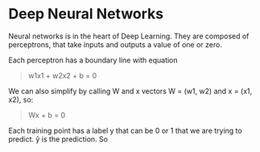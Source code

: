 # Deep Neural Networks

Neural networks is in the heart of Deep Learning. They are composed of perceptrons, that take inputs and outputs a value of one or zero.

Each perceptron has a boundary line with equation

> w1x1 + w2x2 + b = 0

We can also simplify by calling W and x vectors W = (w1, w2) and  x = (x1, x2), so:

> Wx + b = 0

Each training point has a label y that can be 0 or 1 that we are trying to predict. ŷ is the prediction. So 
